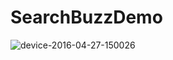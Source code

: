 # SearchBuzzDemo

![device-2016-04-27-150026](https://cloud.githubusercontent.com/assets/1653569/14871866/6e3d7252-0c9b-11e6-98fa-89bf90bd5567.png)
